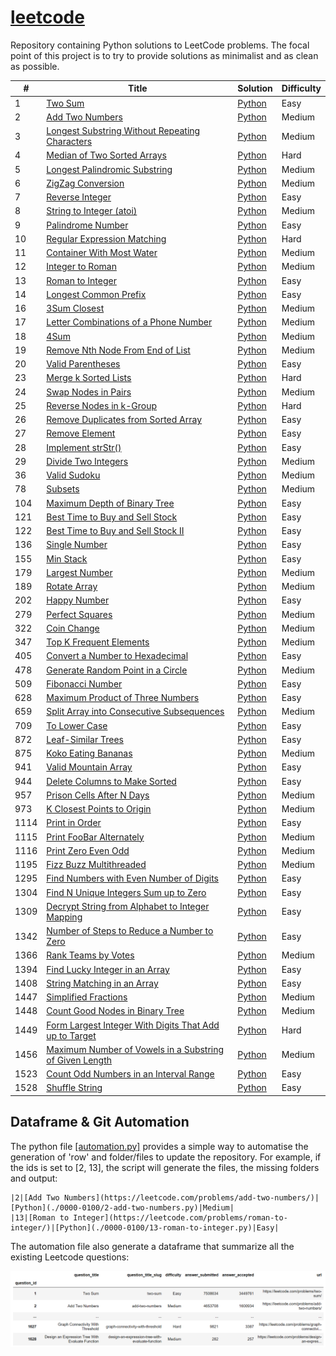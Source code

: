 # [leetcode](https://leetcode.com/problemset/all/)

Repository containing Python solutions to LeetCode problems. The focal point of this project is to try to provide solutions as minimalist and as clean as possible.

| # | Title | Solution | Difficulty |
|---| ----- | -------- | ---------- |
|1|[Two Sum](https://leetcode.com/problems/two-sum/)|[Python](solutions/1-two-sum.py)|Easy|
|2|[Add Two Numbers](https://leetcode.com/problems/add-two-numbers/)|[Python](solutions/2-add-two-numbers.py)|Medium|
|3|[Longest Substring Without Repeating Characters](https://leetcode.com/problems/longest-substring-without-repeating-characters/)|[Python](solutions/3-longest-substring-without-repeating-characters.py)|Medium|
|4|[Median of Two Sorted Arrays](https://leetcode.com/problems/median-of-two-sorted-arrays/)|[Python](solutions/4-median-of-two-sorted-arrays.py)|Hard|
|5|[Longest Palindromic Substring](https://leetcode.com/problems/longest-palindromic-substring/)|[Python](solutions/5-longest-palindromic-substring.py)|Medium|
|6|[ZigZag Conversion](https://leetcode.com/problems/zigzag-conversion/)|[Python](solutions/6-zigzag-conversion.py)|Medium|
|7|[Reverse Integer](https://leetcode.com/problems/reverse-integer/)|[Python](solutions/7-reverse-integer.py)|Easy|
|8|[String to Integer (atoi)](https://leetcode.com/problems/string-to-integer-atoi/)|[Python](solutions/8-string-to-integer-atoi.py)|Medium|
|9|[Palindrome Number](https://leetcode.com/problems/palindrome-number/)|[Python](solutions/9-palindrome-number.py)|Easy|
|10|[Regular Expression Matching](https://leetcode.com/problems/regular-expression-matching/)|[Python](solutions/10-regular-expression-matching.py)|Hard|
|11|[Container With Most Water](https://leetcode.com/problems/container-with-most-water/)|[Python](solutions/11-container-with-most-water.py)|Medium|
|12|[Integer to Roman](https://leetcode.com/problems/integer-to-roman/)|[Python](solutions/12-integer-to-roman.py)|Medium|
|13|[Roman to Integer](https://leetcode.com/problems/roman-to-integer/)|[Python](solutions/13-roman-to-integer.py)|Easy|
|14|[Longest Common Prefix](https://leetcode.com/problems/longest-common-prefix/)|[Python](solutions/14-longest-common-prefix.py)|Easy|
|16|[3Sum Closest](https://leetcode.com/problems/3sum-closest/)|[Python](solutions/16-3sum-closest.py)|Medium|
|17|[Letter Combinations of a Phone Number](https://leetcode.com/problems/letter-combinations-of-a-phone-number/)|[Python](solutions/17-letter-combinations-of-a-phone-number.py)|Medium|
|18|[4Sum](https://leetcode.com/problems/4sum/)|[Python](solutions/18-4sum.py)|Medium|
|19|[Remove Nth Node From End of List](https://leetcode.com/problems/remove-nth-node-from-end-of-list/)|[Python](solutions/19-remove-nth-node-from-end-of-list.py)|Medium|
|20|[Valid Parentheses](https://leetcode.com/problems/valid-parentheses/)|[Python](solutions/20-valid-parentheses.py)|Easy|
|23|[Merge k Sorted Lists](https://leetcode.com/problems/merge-k-sorted-lists/)|[Python](solutions/23-merge-k-sorted-lists.py)|Hard|
|24|[Swap Nodes in Pairs](https://leetcode.com/problems/swap-nodes-in-pairs/)|[Python](solutions/24-swap-nodes-in-pairs.py)|Medium|
|25|[Reverse Nodes in k-Group](https://leetcode.com/problems/reverse-nodes-in-k-group/)|[Python](solutions/25-reverse-nodes-in-k-group.py)|Hard|
|26|[Remove Duplicates from Sorted Array](https://leetcode.com/problems/remove-duplicates-from-sorted-array/)|[Python](solutions/26-remove-duplicates-from-sorted-array.py)|Easy|
|27|[Remove Element](https://leetcode.com/problems/remove-element/)|[Python](solutions/27-remove-element.py)|Easy|
|28|[Implement strStr()](https://leetcode.com/problems/implement-strstr/)|[Python](solutions/28-implement-strstr.py)|Easy|
|29|[Divide Two Integers](https://leetcode.com/problems/divide-two-integers/)|[Python](solutions/29-divide-two-integers.py)|Medium|
|36|[Valid Sudoku](https://leetcode.com/problems/valid-sudoku/)|[Python](solutions/36-valid-sudoku.py)|Medium|
|78|[Subsets](https://leetcode.com/problems/subsets/)|[Python](solutions/78-subsets.py)|Medium|
|104|[Maximum Depth of Binary Tree](https://leetcode.com/problems/maximum-depth-of-binary-tree/)|[Python](solutions/104-maximum-depth-of-binary-tree.py)|Easy|
|121|[Best Time to Buy and Sell Stock](https://leetcode.com/problems/best-time-to-buy-and-sell-stock/)|[Python](solutions/121-best-time-to-buy-and-sell-stock.py)|Easy|
|122|[Best Time to Buy and Sell Stock II](https://leetcode.com/problems/best-time-to-buy-and-sell-stock-ii/)|[Python](solutions/122-best-time-to-buy-and-sell-stock-ii.py)|Easy|
|136|[Single Number](https://leetcode.com/problems/single-number/)|[Python](solutions/136-single-number.py)|Easy|
|155|[Min Stack](https://leetcode.com/problems/min-stack/)|[Python](solutions/155-min-stack.py)|Easy|
|179|[Largest Number](https://leetcode.com/problems/largest-number/)|[Python](solutions/179-largest-number.py)|Medium|
|189|[Rotate Array](https://leetcode.com/problems/rotate-array/)|[Python](solutions/189-rotate-array.py)|Medium|
|202|[Happy Number](https://leetcode.com/problems/happy-number/)|[Python](solutions/202-happy-number.py)|Easy|
|279|[Perfect Squares](https://leetcode.com/problems/perfect-squares/)|[Python](solutions/279-perfect-squares.py)|Medium|
|322|[Coin Change](https://leetcode.com/problems/coin-change/)|[Python](solutions/322-coin-change.py)|Medium|
|347|[Top K Frequent Elements](https://leetcode.com/problems/top-k-frequent-elements/)|[Python](solutions/347-top-k-frequent-elements.py)|Medium|
|405|[Convert a Number to Hexadecimal](https://leetcode.com/problems/convert-a-number-to-hexadecimal/)|[Python](solutions/405-convert-a-number-to-hexadecimal.py)|Easy|
|478|[Generate Random Point in a Circle](https://leetcode.com/problems/generate-random-point-in-a-circle/)|[Python](solutions/478-generate-random-point-in-a-circle.py)|Medium|
|509|[Fibonacci Number](https://leetcode.com/problems/fibonacci-number/)|[Python](solutions/509-fibonacci-number.py)|Easy|
|628|[Maximum Product of Three Numbers](https://leetcode.com/problems/maximum-product-of-three-numbers/)|[Python](solutions/628-maximum-product-of-three-numbers.py)|Easy|
|659|[Split Array into Consecutive Subsequences](https://leetcode.com/problems/split-array-into-consecutive-subsequences/)|[Python](solutions/659-split-array-into-consecutive-subsequences.py)|Medium|
|709|[To Lower Case](https://leetcode.com/problems/to-lower-case/)|[Python](solutions/709-to-lower-case.py)|Easy|
|872|[Leaf-Similar Trees](https://leetcode.com/problems/leaf-similar-trees/)|[Python](solutions/872-leaf-similar-trees.py)|Easy|
|875|[Koko Eating Bananas](https://leetcode.com/problems/koko-eating-bananas/)|[Python](solutions/875-koko-eating-bananas.py)|Medium|
|941|[Valid Mountain Array](https://leetcode.com/problems/valid-mountain-array/)|[Python](solutions/941-valid-mountain-array.py)|Easy|
|944|[Delete Columns to Make Sorted](https://leetcode.com/problems/delete-columns-to-make-sorted/)|[Python](solutions/944-delete-columns-to-make-sorted.py)|Easy|
|957|[Prison Cells After N Days](https://leetcode.com/problems/prison-cells-after-n-days/)|[Python](solutions/957-prison-cells-after-n-days.py)|Medium|
|973|[K Closest Points to Origin](https://leetcode.com/problems/k-closest-points-to-origin/)|[Python](solutions/973-k-closest-points-to-origin.py)|Medium|
|1114|[Print in Order](https://leetcode.com/problems/print-in-order/)|[Python](solutions/1114-print-in-order.py)|Easy|
|1115|[Print FooBar Alternately](https://leetcode.com/problems/print-foobar-alternately/)|[Python](solutions/1115-print-foobar-alternately.py)|Medium|
|1116|[Print Zero Even Odd](https://leetcode.com/problems/print-zero-even-odd/)|[Python](solutions/1116-print-zero-even-odd.py)|Medium|
|1195|[Fizz Buzz Multithreaded](https://leetcode.com/problems/fizz-buzz-multithreaded/)|[Python](solutions/1195-fizz-buzz-multithreaded.py)|Medium|
|1295|[Find Numbers with Even Number of Digits](https://leetcode.com/problems/find-numbers-with-even-number-of-digits/)|[Python](solutions/1295-find-numbers-with-even-number-of-digits.py)|Easy|
|1304|[Find N Unique Integers Sum up to Zero](https://leetcode.com/problems/find-n-unique-integers-sum-up-to-zero/)|[Python](solutions/1304-find-n-unique-integers-sum-up-to-zero.py)|Easy|
|1309|[Decrypt String from Alphabet to Integer Mapping](https://leetcode.com/problems/decrypt-string-from-alphabet-to-integer-mapping/)|[Python](solutions/1309-decrypt-string-from-alphabet-to-integer-mapping.py)|Easy|
|1342|[Number of Steps to Reduce a Number to Zero](https://leetcode.com/problems/number-of-steps-to-reduce-a-number-to-zero/)|[Python](solutions/1342-number-of-steps-to-reduce-a-number-to-zero.py)|Easy|
|1366|[Rank Teams by Votes](https://leetcode.com/problems/rank-teams-by-votes/)|[Python](solutions/1366-rank-teams-by-votes.py)|Medium|
|1394|[Find Lucky Integer in an Array](https://leetcode.com/problems/find-lucky-integer-in-an-array/)|[Python](solutions/1394-find-lucky-integer-in-an-array.py)|Easy|
|1408|[String Matching in an Array](https://leetcode.com/problems/string-matching-in-an-array/)|[Python](solutions/1408-string-matching-in-an-array.py)|Easy|
|1447|[Simplified Fractions](https://leetcode.com/problems/simplified-fractions/)|[Python](solutions/1447-simplified-fractions.py)|Medium|
|1448|[Count Good Nodes in Binary Tree](https://leetcode.com/problems/count-good-nodes-in-binary-tree/)|[Python](solutions/1448-count-good-nodes-in-binary-tree.py)|Medium|
|1449|[Form Largest Integer With Digits That Add up to Target](https://leetcode.com/problems/form-largest-integer-with-digits-that-add-up-to-target/)|[Python](solutions/1449-form-largest-integer-with-digits-that-add-up-to-target.py)|Hard|
|1456|[Maximum Number of Vowels in a Substring of Given Length](https://leetcode.com/problems/maximum-number-of-vowels-in-a-substring-of-given-length/)|[Python](solutions/1456-maximum-number-of-vowels-in-a-substring-of-given-length.py)|Medium|
|1523|[Count Odd Numbers in an Interval Range](https://leetcode.com/problems/count-odd-numbers-in-an-interval-range/)|[Python](solutions/1523-count-odd-numbers-in-an-interval-range.py)|Easy|
|1528|[Shuffle String](https://leetcode.com/problems/shuffle-string/)|[Python](solutions/1528-shuffle-string.py)|Easy|

## Dataframe & Git Automation

The python file [[automation.py]](automation.py) provides a simple way to automatise the generation of 'row' and folder/files to update the repository. For example, if the ids is set to [2, 13], the script will generate the files, the missing folders and output:

```
|2|[Add Two Numbers](https://leetcode.com/problems/add-two-numbers/)|[Python](./0000-0100/2-add-two-numbers.py)|Medium|
|13|[Roman to Integer](https://leetcode.com/problems/roman-to-integer/)|[Python](./0000-0100/13-roman-to-integer.py)|Easy|
```

The automation file also generate a dataframe that summarize all the existing Leetcode questions:

![leetcode-dataframe](pictures/dataframe.png)
